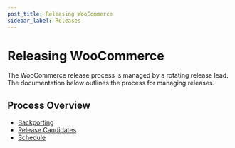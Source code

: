 ```yaml
---
post_title: Releasing WooCommerce
sidebar_label: Releases
---
```


# Releasing WooCommerce

The WooCommerce release process is managed by a rotating release lead.  The documentation below outlines the process for managing releases.

## Process Overview

* [Backporting](/docs/contribution/releases/backporting)
* [Release Candidates](/docs/contribution/releases/rc)
* [Schedule](/docs/contribution/releases/schedule)
